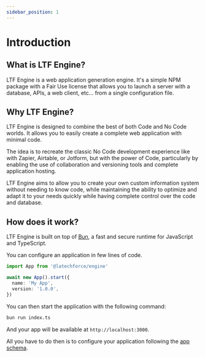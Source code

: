 ```yaml
---
sidebar_position: 1
---
```


# Introduction

## What is LTF Engine?

LTF Engine is a web application generation engine. It's a simple NPM package with a Fair Use license that allows you to launch a server with a database, APIs, a web client, etc... from a single configuration file.

## Why LTF Engine?

LTF Engine is designed to combine the best of both Code and No Code worlds. It allows you to easily create a complete web application with minimal code.

The idea is to recreate the classic No Code development experience like with Zapier, Airtable, or Jotform, but with the power of Code, particularly by enabling the use of collaboration and versioning tools and complete application hosting.

LTF Engine aims to allow you to create your own custom information system without needing to know code, while maintaining the ability to optimize and adapt it to your needs quickly while having complete control over the code and database.

## How does it work?

LTF Engine is built on top of [Bun](https://bun.sh/), a fast and secure runtime for JavaScript and TypeScript.

You can configure an application in few lines of code.

```ts file="index.ts"
import App from '@latechforce/engine'

await new App().start({
  name: 'My App',
  version: '1.0.0',
})
```

You can then start the application with the following command:

```bash
bun run index.ts
```

And your app will be available at `http://localhost:3000`.

All you have to do then is to configure your application following the [app schema](/schema-explorer).
